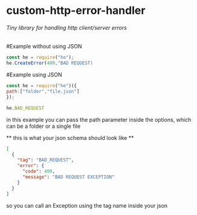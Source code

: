 # custom-http-error-handler
###### Tiny library for handling http client/server errors 


#Example without using JSON

```javascript
const he = require("he");
he.CreateError(400,"BAD REQUEST)
```

#Example using JSON

```javascript
const he = require("he")({
path:["folder","file.json"]
});

he.BAD_REQUEST
```
in this example you can pass the path parameter inside the options, which can be a folder or a single file

** this is what your json schema should look like **

```json
[
  {
    "tag": "BAD_REQUEST",
    "error": {
      "code": 400,
      "message": "BAD REQUEST EXCEPTION"
    }
  }
]

```
so you can call an Exception using the tag name inside your json


